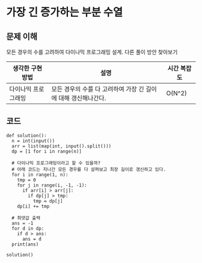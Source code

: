 # 가장 긴 증가하는 부분 수열

## 문제 이해
모든 경우의 수를 고려하여 다이나믹 프로그래밍 설계. 다른 풀이 방안 찾아보기

|생각한 구현 방법|설명|시간 복잡도|
|-|-|-|
|다이나믹 프로그래밍|모든 경우의 수를 다 고려하여 가장 긴 길이에 대해 갱신해나간다.|O(N^2)|

## 코드
```
def solution():
  n = int(input())
  arr = list(map(int, input().split()))
  dp = [1 for i in range(n)]

  # 다이나믹 프로그래밍이라고 할 수 있을까?
  # 아래 코드는 지나간 모든 경우를 다 살펴보고 최장 길이로 갱신하고 있다.
  for i in range(1, n):
    tmp = 0
    for j in range(i, -1, -1):
      if arr[i] > arr[j]:
        if dp[j] > tmp:
          tmp = dp[j]
    dp[i] += tmp

  # 최댓값 출력
  ans = -1
  for d in dp:
    if d > ans:
      ans = d
  print(ans)
  
solution()
```

